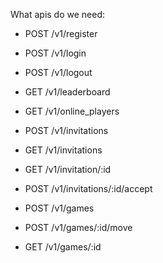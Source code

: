 What apis do we need:

- POST /v1/register
- POST /v1/login
- POST /v1/logout

- GET /v1/leaderboard

- GET /v1/online_players
- POST /v1/invitations
- GET /v1/invitations
- GET /v1/invitation/:id

- POST /v1/invitations/:id/accept

- POST /v1/games
- POST /v1/games/:id/move
- GET /v1/games/:id

